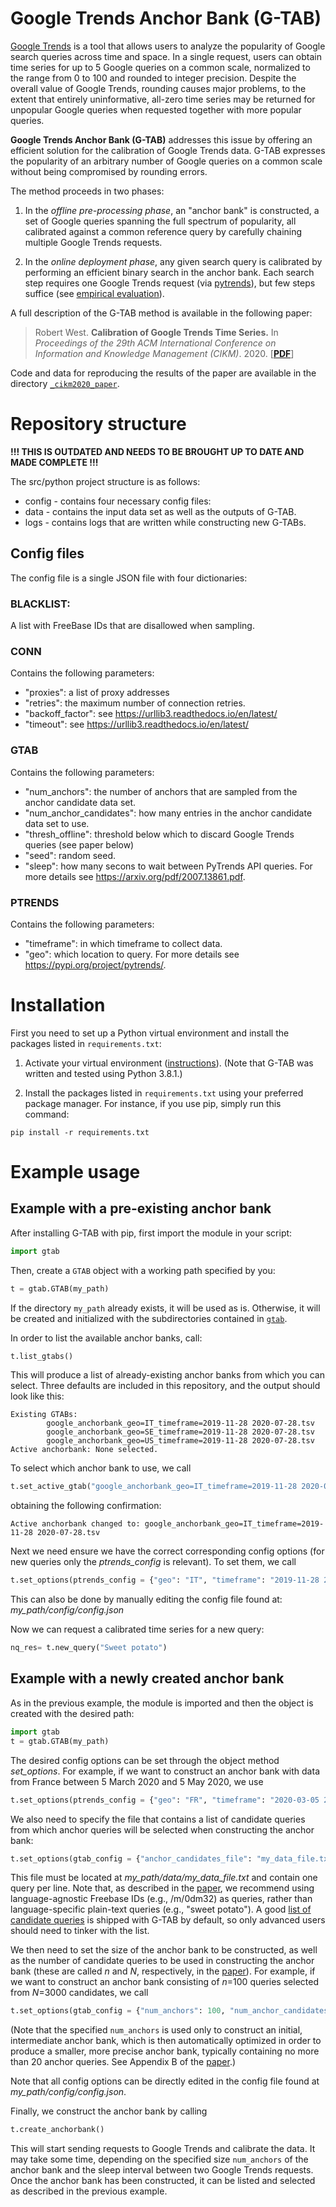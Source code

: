 # Google Trends Anchor Bank (G-TAB)

[Google Trends](https://trends.google.com/) is a tool that allows users to analyze the popularity of Google search queries across time and space.
In a single request, users can obtain time series for up to 5 Google queries on a common scale, normalized to the range from 0 
to 100 and rounded to integer precision.
Despite the overall value of Google Trends, rounding causes major problems, to the extent that entirely uninformative, 
all-zero time series may be returned for unpopular Google queries when requested together with more popular queries.

**Google Trends Anchor Bank (G-TAB)**
addresses this issue by offering an efficient solution for the calibration of Google Trends data.
G-TAB expresses the popularity of an arbitrary number of Google queries on a common scale without being compromised by 
rounding errors.

The method proceeds in two phases:

1. In the *offline pre-processing phase*, an "anchor bank" is constructed, a set of Google queries spanning the full spectrum 
of popularity, all calibrated against a common reference query by carefully chaining multiple Google Trends requests.

2. In the *online deployment phase*, any given search query is calibrated by performing an efficient binary search in the anchor bank.
Each search step requires one Google Trends request (via [pytrends](https://github.com/GeneralMills/pytrends)), but few
 steps suffice (see [empirical evaluation](https://arxiv.org/abs/2007.13861)).

A full description of the G-TAB method is available in the following paper:

> Robert West. **Calibration of Google Trends Time Series.** In *Proceedings of the 29th ACM International Conference on Information and Knowledge Management (CIKM)*. 2020. [**[PDF](https://arxiv.org/abs/2007.13861)**]

Code and data for reproducing the results of the paper are available in the directory [`_cikm2020_paper`](_cikm2020_paper).



# Repository structure

**!!! THIS IS OUTDATED AND NEEDS TO BE BROUGHT UP TO DATE AND MADE COMPLETE !!!**

The src/python project structure is as follows:
- config - contains four necessary config files:
- data - contains the input data set as well as the outputs of G-TAB.
- logs - contains logs that are written while constructing new G-TABs.


## Config files 
The config file is a single JSON file with four dictionaries:

### BLACKLIST:
A list with FreeBase IDs that are disallowed when sampling.

### CONN
Contains the following parameters:
- "proxies": a list of proxy addresses
- "retries": the maximum number of connection retries.
- "backoff_factor": see https://urllib3.readthedocs.io/en/latest/
- "timeout": see https://urllib3.readthedocs.io/en/latest/

### GTAB
Contains the following parameters:
- "num_anchors": the number of anchors that are sampled from the anchor candidate data set.
- "num_anchor_candidates": how many entries in the anchor candidate data set to use.
- "thresh_offline": threshold below which to discard Google Trends queries (see paper below)
- "seed": random seed.
- "sleep": how many secons to wait between PyTrends API queries.
For more details see https://arxiv.org/pdf/2007.13861.pdf.

### PTRENDS
Contains the following parameters:
- "timeframe": in which timeframe to collect data.
- "geo": which location to query.
For more details see https://pypi.org/project/pytrends/.




# Installation

First you need to set up a Python virtual environment and install the packages listed in `requirements.txt`:

1. Activate your virtual environment ([instructions](https://docs.python.org/3/tutorial/venv.html)). (Note that G-TAB was written and tested using Python 3.8.1.)

2. Install the packages listed in `requirements.txt` using your preferred package manager. For instance, if you use pip, simply run this command:

~~~
pip install -r requirements.txt
~~~


# Example usage

## Example with a pre-existing anchor bank

After installing G-TAB with pip, first import the module in your script:
~~~python
import gtab
~~~

Then, create a `GTAB` object with a working path specified by you:
~~~python
t = gtab.GTAB(my_path)
~~~
If the directory `my_path` already exists, it will be used as is.
Otherwise, it will be created and initialized with the subdirectories contained in [`gtab`](gtab).

In order to list the available anchor banks, call:
~~~python
t.list_gtabs()
~~~
This will produce a list of already-existing anchor banks from which you can select. Three defaults are included in this repository, and the output should look like this:
~~~
Existing GTABs:
        google_anchorbank_geo=IT_timeframe=2019-11-28 2020-07-28.tsv
        google_anchorbank_geo=SE_timeframe=2019-11-28 2020-07-28.tsv
        google_anchorbank_geo=US_timeframe=2019-11-28 2020-07-28.tsv
Active anchorbank: None selected.
~~~

To select which anchor bank to use, we call
~~~python
t.set_active_gtab("google_anchorbank_geo=IT_timeframe=2019-11-28 2020-07-28.tsv")
~~~
obtaining the following confirmation:
~~~
Active anchorbank changed to: google_anchorbank_geo=IT_timeframe=2019-11-28 2020-07-28.tsv
~~~

Next we need ensure we have the correct corresponding config options (for new queries only the *ptrends_config* is relevant). To set them, we call
~~~python
t.set_options(ptrends_config = {"geo": "IT", "timeframe": "2019-11-28 2020-07-28" })
~~~
This can also be done by manually editing the config file found at: *my_path/config/config.json*

Now we can request a calibrated time series for a new query:
~~~python
nq_res= t.new_query("Sweet potato")
~~~


## Example with a newly created anchor bank

As in the previous example, the module is imported and then the object is created with the desired path:
~~~python
import gtab
t = gtab.GTAB(my_path)
~~~

The desired config options can be set through the object method *set_options*. For example, if we want to construct an anchor bank with data from France between 5 March 2020 and 5 May 2020, we use
~~~python
t.set_options(ptrends_config = {"geo": "FR", "timeframe": "2020-03-05 2020-05-05"})
~~~

We also need to specify the file that contains a list of candidate queries from which anchor queries will be selected when constructing the anchor bank:
~~~python
t.set_options(gtab_config = {"anchor_candidates_file": "my_data_file.txt"})
~~~
This file must be located at *my_path/data/my_data_file.txt* and contain one query per line.
Note that, as described in the [paper](https://arxiv.org/abs/2007.13861), we recommend using language-agnostic Freebase IDs (e.g., /m/0dm32) as queries, rather than language-specific plain-text queries (e.g., "sweet potato").
A good [list of candidate queries](gtab/data/anchor_candidate_list.txt) is shipped with G-TAB by default, so only advanced users should need to tinker with the list.

We then need to set the size of the anchor bank to be constructed,
as well as the number of candidate queries to be used in constructing the anchor bank
(these are called *n* and *N*, respectively, in the [paper](https://arxiv.org/abs/2007.13861)).
For example, if we want to construct an anchor bank consisting of *n*=100 queries selected from *N*=3000 candidates, we call
~~~python
t.set_options(gtab_config = {"num_anchors": 100, "num_anchor_candidates": 3000})
~~~
(Note that the specified `num_anchors` is used only to construct an initial, intermediate anchor bank, which is then automatically optimized in order to produce a smaller, more precise anchor bank, typically containing no more than 20 anchor queries. See Appendix B of the [paper](https://arxiv.org/abs/2007.13861).)

Note that all config options can be directly edited in the config file found at *my_path/config/config.json*.

Finally, we construct the anchor bank by calling
~~~python
t.create_anchorbank()
~~~
This will start sending requests to Google Trends and calibrate the data.
It may take some time, depending on the specified size `num_anchors` of the anchor bank and the sleep interval between two Google Trends requests.
Once the anchor bank has been constructed, it can be listed and selected as described in the previous example.  
